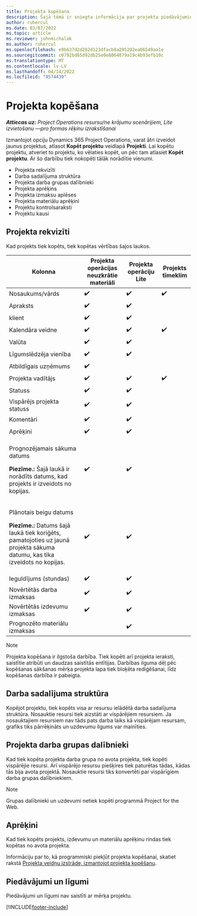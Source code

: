 ```yaml
---
title: Projekta kopēšana
description: Šajā tēmā ir sniegta informācija par projekta piedāvājumiem risinājumā Dynamics 365 Project Operations.
author: ruhercul
ms.date: 03/07/2022
ms.topic: article
ms.reviewer: johnmichalak
ms.author: ruhercul
ms.openlocfilehash: e9b637d2d282d123dfacb8a295292ea06549aa1e
ms.sourcegitcommit: c0792bd65d92db25e0e8864879a19c4b93efb10c
ms.translationtype: MT
ms.contentlocale: lv-LV
ms.lasthandoff: 04/14/2022
ms.locfileid: "8574439"
---
```

# <a name="copy-a-project"></a>Projekta kopēšana

_**Attiecas uz:** Project Operations resursu/ne krājumu scenārijiem, Lite izvietošanu —pro formas rēķinu izrakstīšanai_

Izmantojot opciju Dynamics 365 Project Operations, varat ātri izveidot jaunus projektus, atlasot **Kopēt projektu** veidlapā **Projekti**. Lai kopētu projektu, atveriet to projektu, ko vēlaties kopēt, un pēc tam atlasiet **Kopēt projektu**. Ar šo darbību tiek nokopēti tālāk norādītie vienumi.

- Projekta rekvizīti 
- Darba sadalījuma struktūra
- Projekta darba grupas dalībnieki
- Projekta aprēķins
- Projekta izmaksu aplēses
- Projekta materiālu aprēķini
- Projektu kontrolsaraksti
- Projektu kausi

## <a name="project-properties"></a>Projekta rekvizīti

Kad projekts tiek kopēts, tiek kopētas vērtības šajos laukos.

| Kolonna | Projekta operācijas neuzkrātie materiāli | Projekta operāciju Lite | Projekts tīmeklim |
|-------|------------------------------------------|-------------------------|---------------------|
| Nosaukums/vārds | :heavy_check_mark: | :heavy_check_mark: | :heavy_check_mark: |
| Apraksts | :heavy_check_mark: | :heavy_check_mark: | |
| klient | :heavy_check_mark: | :heavy_check_mark: | |
| Kalendāra veidne | :heavy_check_mark: | :heavy_check_mark: | :heavy_check_mark: |
| Valūta | :heavy_check_mark: | :heavy_check_mark: | |
| Līgumslēdzēja vienība | :heavy_check_mark: | :heavy_check_mark: | |
| Atbildīgais uzņēmums | :heavy_check_mark: | | |
| Projekta vadītājs | :heavy_check_mark: | :heavy_check_mark: | :heavy_check_mark: |
| Statuss | :heavy_check_mark: | :heavy_check_mark: | |
| Vispārējs projekta statuss | :heavy_check_mark: | :heavy_check_mark: | |
| Komentāri | :heavy_check_mark: | :heavy_check_mark: | |
| Aprēķini | :heavy_check_mark: | :heavy_check_mark: | |
| <p>Prognozējamais sākuma datums</p><p><strong>Piezīme.:</strong> Šajā laukā ir norādīts datums, kad projekts ir izveidots no kopijas. | :heavy_check_mark: | :heavy_check_mark: | |
| <p>Plānotais beigu datums</p><p><strong>Piezīme.:</strong> Datums šajā laukā tiek koriģēts, pamatojoties uz jaunā projekta sākuma datumu, kas tika izveidots no kopijas.</p> | :heavy_check_mark: | :heavy_check_mark: | |
| Ieguldījums (stundas) | :heavy_check_mark: | :heavy_check_mark: | |
| Novērtētās darba izmaksas | :heavy_check_mark: | :heavy_check_mark: | |
| Novērtētās izdevumu izmaksas | :heavy_check_mark: | :heavy_check_mark: | |
| Prognozēto materiālu izmaksas | | :heavy_check_mark: | |

> [!NOTE]
> Projekta kopēšana ir ilgstoša darbība. Tiek kopēti arī projekta ieraksti, saistītie atribūti un daudzas saistītās entītijas. Darbības ilguma dēļ pēc kopēšanas sākšanas mērķa projekta lapa tiek bloķēta rediģēšanai, līdz kopēšanas darbība ir pabeigta.

## <a name="work-breakdown-structure"></a>Darba sadalījuma struktūra

Kopējot projektu, tiek kopēts visa ar resursu ielādētā darba sadalījuma struktūra. Nosauktie resursi tiek aizstāti ar vispārējiem resursiem. Ja nosauktajiem resursiem nav tāds pats darba laiks kā vispārējam resursam, grafiks tiks pārrēķināts un uzdevumu ilgums var mainīties.

## <a name="project-team-members"></a>Projekta darba grupas dalībnieki

Kad tiek kopēta projekta darba grupa no avota projekta, tiek kopēti vispārējie resursi. Arī vispārējo resursu piešķires tiek paturētas tādas, kādas tās bija avota projektā. Nosauktie resursi tiks konvertēti par vispārīgiem darba grupas dalībniekiem.

> [!NOTE]
> Grupas dalībnieki un uzdevumi netiek kopēti programmā Project for the Web.

## <a name="estimates"></a>Aprēķini

Kad tiek kopēts projekts, izdevumu un materiālu aprēķinu rindas tiek kopētas no avota projekta. 

Informāciju par to, kā programmiski piekļūt projekta kopēšanai, skatiet rakstā [Projekta veidņu izstrāde, izmantojot projekta kopēšanu](dev-copy-project.md).

## <a name="quotes-and-contracts"></a>Piedāvājumi un līgumi

Piedāvājumi un līgumi nav saistīti ar mērķa projektu.

[!INCLUDE[footer-include](../includes/footer-banner.md)]
